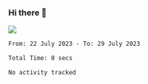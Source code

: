 ### Hi there 👋️

![](https://komarev.com/ghpvc/?username=Loner1024)

<!--START_SECTION:waka-->

```txt
From: 22 July 2023 - To: 29 July 2023

Total Time: 0 secs

No activity tracked
```

<!--END_SECTION:waka-->



